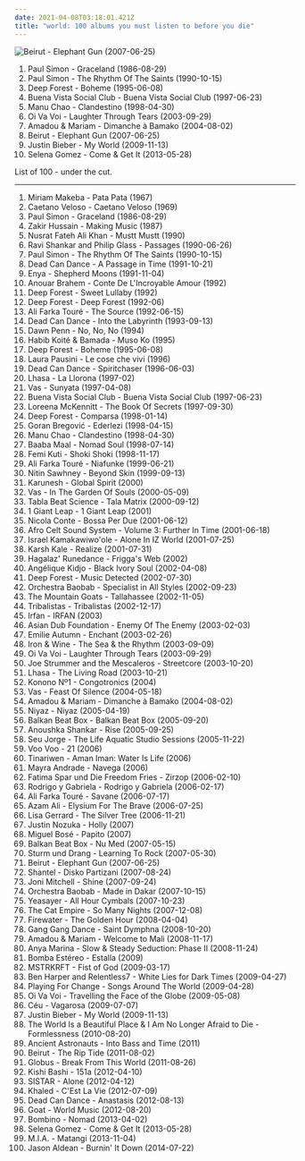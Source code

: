 ```yaml
---
date: 2021-04-08T03:18:01.421Z
title: "world: 100 albums you must listen to before you die"
---
```

![Beirut - Elephant Gun (2007-06-25)](http://coverartarchive.org/release/c3085de3-262f-360f-84bd-e007c682f043/9700126803-500.jpg "Beirut - Elephant Gun (2007-06-25)")
<ol class="albums">
<li data-cover="https://img.discogs.com/JAXVUtTvxQ4GvDKfQe1tV1LuSdA=/fit-in/500x500/filters:strip_icc():format(jpeg):mode_rgb():quality(90)/discogs-images/R-1437138-1266588444.jpeg.jpg" data-tags="80s, folk" role="button">Paul Simon - Graceland (1986-08-29)</li>
<li data-cover="http://coverartarchive.org/release/c3cc8297-a32a-470c-9072-dfffd2b50aef/9245727847-500.jpg" data-tags="singer-songwriter, world" role="button">Paul Simon - The Rhythm Of The Saints (1990-10-15)</li>
<li data-cover="http://coverartarchive.org/release/7a1234c0-0c18-3394-bbe1-1204f616bec2/1270264448-500.jpg" data-tags="new age, world" role="button">Deep Forest - Boheme (1995-06-08)</li>
<li data-cover="http://coverartarchive.org/release/9b6e7b6f-920c-4da9-a378-fc48944d3ea8/4505336738-500.jpg" data-tags="latin, cuban" role="button">Buena Vista Social Club - Buena Vista Social Club (1997-06-23)</li>
<li data-cover="http://coverartarchive.org/release/14dd5d50-34b9-4488-b87f-a79b5a6b52f5/6051149256-500.jpg" data-tags="latin, reggae" role="button">Manu Chao - Clandestino (1998-04-30)</li>
<li data-cover="https://img.discogs.com/CYWXnnOLgzBU6l5Xxflmh3bL9cw=/fit-in/600x600/filters:strip_icc():format(jpeg):mode_rgb():quality(90)/discogs-images/R-5084192-1384054235-2279.jpeg.jpg" data-tags="chillout, world" role="button">Oi Va Voi - Laughter Through Tears (2003-09-29)</li>
<li data-cover="http://coverartarchive.org/release/34ba7cab-c28a-3357-a4d7-66364636aed6/28641510966-500.jpg" data-tags="world, african, mali" role="button">Amadou & Mariam - Dimanche à Bamako (2004-08-02)</li>
<li data-cover="http://coverartarchive.org/release/c3085de3-262f-360f-84bd-e007c682f043/9700126803-500.jpg" data-tags="indie" role="button">Beirut - Elephant Gun (2007-06-25)</li>
<li data-cover="http://coverartarchive.org/release/ca702418-7848-3992-b860-18409362b356/3667047678-500.jpg" data-tags="justin bieber, my world, totec radio" role="button">Justin Bieber - My World (2009-11-13)</li>
<li data-cover="https://img.discogs.com/W-s2RzVMFNqn7fldhLM6BPtsXnQ=/fit-in/600x600/filters:strip_icc():format(jpeg):mode_rgb():quality(90)/discogs-images/R-12351444-1533493817-5998.jpeg.jpg" data-tags="pop, dance, female vocalists" role="button">Selena Gomez - Come & Get It (2013-05-28)</li>
</ol>
List of 100 - under the cut.
<!-- more -->

_________________

<ol class="albums">
<li data-cover="http://coverartarchive.org/release/e436d0c0-008b-3656-b7db-a8d228352f0d/7498580143-500.jpg" data-tags="african, africa" role="button">
Miriam Makeba - Pata Pata (1967)
</li>
<li data-cover="http://coverartarchive.org/release/c176c162-97c5-4e4e-b2a7-4730db8e06de/2974143985-500.jpg" data-tags="brazilian, 60s, brasil" role="button">
Caetano Veloso - Caetano Veloso (1969)
</li>
<li data-cover="https://img.discogs.com/JAXVUtTvxQ4GvDKfQe1tV1LuSdA=/fit-in/500x500/filters:strip_icc():format(jpeg):mode_rgb():quality(90)/discogs-images/R-1437138-1266588444.jpeg.jpg" data-tags="80s, folk" role="button">
Paul Simon - Graceland (1986-08-29)
</li>
<li data-cover="https://img.discogs.com/Qiz2KEqHyUIu-HHWAMObaHuTZh8=/fit-in/600x603/filters:strip_icc():format(jpeg):mode_rgb():quality(90)/discogs-images/R-941419-1520259061-5235.jpeg.jpg" data-tags="world, indian, india" role="button">
Zakir Hussain - Making Music (1987)
</li>
<li data-cover="https://img.discogs.com/PYUSKGA014XpBhnUPTj-squOe6A=/fit-in/600x593/filters:strip_icc():format(jpeg):mode_rgb():quality(90)/discogs-images/R-1114077-1193096598.jpeg.jpg" data-tags="qawwali, world" role="button">
Nusrat Fateh Ali Khan - Mustt Mustt (1990)
</li>
<li data-cover="http://coverartarchive.org/release/a26525c0-2850-4516-bbad-86b68af68f44/13185028506-500.jpg" data-tags="contemporary classical, ravi shankar, philip glass" role="button">
Ravi Shankar and Philip Glass - Passages (1990-06-26)
</li>
<li data-cover="http://coverartarchive.org/release/c3cc8297-a32a-470c-9072-dfffd2b50aef/9245727847-500.jpg" data-tags="singer-songwriter, world" role="button">
Paul Simon - The Rhythm Of The Saints (1990-10-15)
</li>
<li data-cover="http://coverartarchive.org/release/1d7b01f6-e4c0-3b5d-929b-7e0bf3ce17af/5957781227-500.jpg" data-tags="darkwave, ambient, gothic, 4ad" role="button">
Dead Can Dance - A Passage in Time (1991-10-21)
</li>
<li data-cover="http://coverartarchive.org/release/2fbbe6b7-5679-33cf-a084-ee4bd5429807/16797026280-500.jpg" data-tags="celtic, new age" role="button">
Enya - Shepherd Moons (1991-11-04)
</li>
<li data-cover="https://img.discogs.com/jCbkvkqQAP3I1LYRZT0ibau7IPE=/fit-in/300x298/filters:strip_icc():format(jpeg):mode_rgb():quality(90)/discogs-images/R-628098-1140489609.jpeg.jpg" data-tags="jazz, world, world music, oriental" role="button">
Anouar Brahem - Conte De L'Incroyable Amour (1992)
</li>
<li data-cover="http://coverartarchive.org/release/554f927e-e45b-4ae0-9b5f-37301f05a5ce/1270310275-500.jpg" data-tags="electronic, world, ambient" role="button">
Deep Forest - Sweet Lullaby (1992)
</li>
<li data-cover="http://coverartarchive.org/release/d8834ebd-c636-4ae5-98d4-da6840256df1/2587583831-500.jpg" data-tags="ambient, new age" role="button">
Deep Forest - Deep Forest (1992-06)
</li>
<li data-cover="http://coverartarchive.org/release/a21f909e-d675-4302-a143-2914bf3285a3/13600689975-500.jpg" data-tags="world" role="button">
Ali Farka Touré - The Source (1992-06-15)
</li>
<li data-cover="http://coverartarchive.org/release/b0b44bb4-437e-4d97-9227-b5fc37c0f67b/3242403619-500.jpg" data-tags="ambient, gothic, ethereal" role="button">
Dead Can Dance - Into the Labyrinth (1993-09-13)
</li>
<li data-cover="https://img.discogs.com/O1muWhnZKfzIgMNNroXNC1PnqYQ=/fit-in/301x300/filters:strip_icc():format(jpeg):mode_rgb():quality(90)/discogs-images/R-551112-1130442758.jpeg.jpg" data-tags="world, 90s, reggea, toi dub" role="button">
Dawn Penn - No, No, No (1994)
</li>
<li data-cover="http://coverartarchive.org/release/e7b9bda4-8a40-45cd-b624-1a689c6cd01e/10900710681-500.jpg" data-tags="africa, world" role="button">
Habib Koité & Bamada - Muso Ko (1995)
</li>
<li data-cover="http://coverartarchive.org/release/7a1234c0-0c18-3394-bbe1-1204f616bec2/1270264448-500.jpg" data-tags="new age, world" role="button">
Deep Forest - Boheme (1995-06-08)
</li>
<li data-cover="https://img.discogs.com/A9OPBaulkO3l_8JFMEF6E09Anlg=/fit-in/544x534/filters:strip_icc():format(jpeg):mode_rgb():quality(90)/discogs-images/R-7494740-1442650980-1048.jpeg.jpg" data-tags="pop, world, pausini" role="button">
Laura Pausini - Le cose che vivi (1996)
</li>
<li data-cover="http://coverartarchive.org/release/c399f8d5-43a8-3e1a-98b7-0a6a5bb6ea52/2153622469-500.jpg" data-tags="ambient, atmospheric, world music" role="button">
Dead Can Dance - Spiritchaser (1996-06-03)
</li>
<li data-cover="http://coverartarchive.org/release/6025a2f5-91b2-4a23-b314-9ef6c75daffe/25855299022-500.jpg" data-tags="lhasa, spanish, female vocalists, latin" role="button">
Lhasa - La Llorona (1997-02)
</li>
<li data-cover="http://coverartarchive.org/release/db18ce9e-4bd5-43b7-869f-35e4e83423ab/3460033404-500.jpg" data-tags="world, ethnic, ethereal" role="button">
Vas - Sunyata (1997-04-08)
</li>
<li data-cover="http://coverartarchive.org/release/9b6e7b6f-920c-4da9-a378-fc48944d3ea8/4505336738-500.jpg" data-tags="latin, cuban" role="button">
Buena Vista Social Club - Buena Vista Social Club (1997-06-23)
</li>
<li data-cover="https://img.discogs.com/m7JB0HWuAzAta9cI0tdb5VSLSrs=/fit-in/600x589/filters:strip_icc():format(jpeg):mode_rgb():quality(90)/discogs-images/R-3290348-1324610526.jpeg.jpg" data-tags="celtic" role="button">
Loreena McKennitt - The Book Of Secrets (1997-09-30)
</li>
<li data-cover="http://coverartarchive.org/release/5a623c8d-7878-3d2a-8d87-60b5a31340e8/12921336614-500.jpg" data-tags="world, new age" role="button">
Deep Forest - Comparsa (1998-01-14)
</li>
<li data-cover="https://via.placeholder.com/450" data-tags="balkan" role="button">
Goran Bregović - Ederlezi (1998-04-15)
</li>
<li data-cover="http://coverartarchive.org/release/14dd5d50-34b9-4488-b87f-a79b5a6b52f5/6051149256-500.jpg" data-tags="latin, reggae" role="button">
Manu Chao - Clandestino (1998-04-30)
</li>
<li data-cover="http://coverartarchive.org/release/57fb762d-b2ab-4950-8436-87255c4cb262/18785043977-500.jpg" data-tags="world, african" role="button">
Baaba Maal - Nomad Soul (1998-07-14)
</li>
<li data-cover="https://img.discogs.com/yBBzuEPP2qnV1ahJGaZcfyrpN58=/fit-in/600x602/filters:strip_icc():format(jpeg):mode_rgb():quality(90)/discogs-images/R-1102636-1367825347-6488.jpeg.jpg" data-tags="world, afrobeat, african" role="button">
Femi Kuti - Shoki Shoki (1998-11-17)
</li>
<li data-cover="http://coverartarchive.org/release/4f5ae74b-e47d-4e44-9a22-544c280b470d/6135574852-500.jpg" data-tags="african, world" role="button">
Ali Farka Touré - Niafunke (1999-06-21)
</li>
<li data-cover="https://img.discogs.com/7weuNBvhQq1kasHoK8Qkey0wnpg=/fit-in/600x600/filters:strip_icc():format(jpeg):mode_rgb():quality(90)/discogs-images/R-7996-1214076463.jpeg.jpg" data-tags="chillout, downtempo" role="button">
Nitin Sawhney - Beyond Skin (1999-09-13)
</li>
<li data-cover="https://via.placeholder.com/450" data-tags="new age" role="button">
Karunesh - Global Spirit (2000)
</li>
<li data-cover="http://coverartarchive.org/release/b817449b-f665-4af2-b873-6530ba852413/3460026167-500.jpg" data-tags="female vocalists, world, world music, precious beyond description" role="button">
Vas - In The Garden Of Souls (2000-05-09)
</li>
<li data-cover="http://coverartarchive.org/release/e6fef40a-3880-486b-a67c-c6266dd4b7a2/6732774459-500.jpg" data-tags="tabla" role="button">
Tabla Beat Science - Tala Matrix (2000-09-12)
</li>
<li data-cover="http://coverartarchive.org/release/2baa8bf4-5de1-3ba9-a615-d8a194ed48d5/10272125432-500.jpg" data-tags="chillout, trip-hop, world" role="button">
1 Giant Leap - 1 Giant Leap (2001)
</li>
<li data-cover="http://coverartarchive.org/release/96fe63e2-7ded-4b69-a79d-b7ff407dcd69/17622833440-500.jpg" data-tags="jazz, nu jazz, bossa nova" role="button">
Nicola Conte - Bossa Per Due (2001-06-12)
</li>
<li data-cover="http://coverartarchive.org/release/5e044665-039f-4821-9f8f-d0b2eecd7fc1/4269686549-500.jpg" data-tags="world" role="button">
Afro Celt Sound System - Volume 3: Further In Time (2001-06-18)
</li>
<li data-cover="http://coverartarchive.org/release/6018533d-2cc6-42e4-9a10-fab945f8c5fe/4412087433-500.jpg" data-tags="ukulele, iz" role="button">
Israel Kamakawiwo'ole - Alone In IZ World (2001-07-25)
</li>
<li data-cover="http://coverartarchive.org/release/a882962a-d989-4d2d-ab03-7a9da0385a1b/10902191890-500.jpg" data-tags="india, electronic" role="button">
Karsh Kale - Realize (2001-07-31)
</li>
<li data-cover="https://img.discogs.com/pt4Sysc2txzm56pzkycsJdTQiio=/fit-in/300x296/filters:strip_icc():format(jpeg):mode_rgb():quality(90)/discogs-images/R-347599-1100269383.jpg.jpg" data-tags="celtic, world, new age" role="button">
Hagalaz' Runedance - Frigga's Web (2002)
</li>
<li data-cover="https://via.placeholder.com/450" data-tags="african" role="button">
Angélique Kidjo - Black Ivory Soul (2002-04-08)
</li>
<li data-cover="http://coverartarchive.org/release/65aaedc6-c698-4a45-9291-be5680bea6bf/6599717820-500.jpg" data-tags="electronic, new age" role="button">
Deep Forest - Music Detected (2002-07-30)
</li>
<li data-cover="http://coverartarchive.org/release/767a2b39-a080-3bff-9b79-e566392934ef/19914955423-500.jpg" data-tags="senegal" role="button">
Orchestra Baobab - Specialist in All Styles (2002-09-23)
</li>
<li data-cover="http://coverartarchive.org/release/d2a314ab-986e-40af-8cab-04806ab68ce9/7927220552-500.jpg" data-tags="indie" role="button">
The Mountain Goats - Tallahassee (2002-11-05)
</li>
<li data-cover="https://img.discogs.com/abefN2OSMN2fFb1zLTUE7KoLhPA=/fit-in/300x300/filters:strip_icc():format(jpeg):mode_rgb():quality(90)/discogs-images/R-694089-1149766791.jpeg.jpg" data-tags="mpb, tribalistas, latin, brasile" role="button">
Tribalistas - Tribalistas (2002-12-17)
</li>
<li data-cover="http://coverartarchive.org/release/2dec60d0-00a4-4ffd-ae4b-69e86f0601dc/2788181181-500.jpg" data-tags="fantasy, ethereal, darkwave, world fusion, female vocalists" role="button">
Irfan - IRFAN (2003)
</li>
<li data-cover="http://coverartarchive.org/release/1c51d061-6a91-438f-925d-35e499d23a49/17933370289-500.jpg" data-tags="electronic, dub" role="button">
Asian Dub Foundation - Enemy Of The Enemy (2003-02-03)
</li>
<li data-cover="http://coverartarchive.org/release/16e3ac46-606a-445e-9a20-b7b8bf1a08ea/3206309884-500.jpg" data-tags="ethereal, gothic, faerie music" role="button">
Emilie Autumn - Enchant (2003-02-26)
</li>
<li data-cover="http://coverartarchive.org/release/cecb3113-768b-4d15-b55c-e6dc68e959e3/20751703403-500.jpg" data-tags="folk" role="button">
Iron & Wine - The Sea & the Rhythm (2003-09-09)
</li>
<li data-cover="https://img.discogs.com/CYWXnnOLgzBU6l5Xxflmh3bL9cw=/fit-in/600x600/filters:strip_icc():format(jpeg):mode_rgb():quality(90)/discogs-images/R-5084192-1384054235-2279.jpeg.jpg" data-tags="chillout, world" role="button">
Oi Va Voi - Laughter Through Tears (2003-09-29)
</li>
<li data-cover="https://img.discogs.com/nMAyBGTtvBbQ01M-gG7C8Iy0iak=/fit-in/600x600/filters:strip_icc():format(jpeg):mode_rgb():quality(90)/discogs-images/R-1341538-1454262020-7360.jpeg.jpg" data-tags="rock, last album" role="button">
Joe Strummer and the Mescaleros - Streetcore (2003-10-20)
</li>
<li data-cover="http://coverartarchive.org/release/8472ac8d-284a-3504-8e36-7e1456f54f0a/18885750436-500.jpg" data-tags="world, latin" role="button">
Lhasa - The Living Road (2003-10-21)
</li>
<li data-cover="http://coverartarchive.org/release/da5e59fd-7ee1-4830-966e-18ca94f8ebad/26573656699-500.jpg" data-tags="african, world, africa" role="button">
Konono Nº1 - Congotronics (2004)
</li>
<li data-cover="http://coverartarchive.org/release/3fb4021f-345e-4688-bc3a-126e30bdfb59/21574217184-500.jpg" data-tags="world music, ethereal, new age" role="button">
Vas - Feast Of Silence (2004-05-18)
</li>
<li data-cover="http://coverartarchive.org/release/34ba7cab-c28a-3357-a4d7-66364636aed6/28641510966-500.jpg" data-tags="world, african, mali" role="button">
Amadou & Mariam - Dimanche à Bamako (2004-08-02)
</li>
<li data-cover="http://coverartarchive.org/release/d4a6ef09-5b44-47da-965f-fb36774d48ca/3651521402-500.jpg" data-tags="world, persian" role="button">
Niyaz - Niyaz (2005-04-19)
</li>
<li data-cover="http://coverartarchive.org/release/4644919a-0e47-4f19-b475-68fe1ff8a62a/4506953995-500.jpg" data-tags="balkan" role="button">
Balkan Beat Box - Balkan Beat Box (2005-09-20)
</li>
<li data-cover="https://via.placeholder.com/450" data-tags="sitar" role="button">
Anoushka Shankar - Rise (2005-09-25)
</li>
<li data-cover="http://coverartarchive.org/release/a5dd8a38-8495-43b3-901d-4cb9ac63e571/17776221267-500.jpg" data-tags="covers, acoustic" role="button">
Seu Jorge - The Life Aquatic Studio Sessions (2005-11-22)
</li>
<li data-cover="http://coverartarchive.org/release/da3b48f8-9530-4245-95e9-3b479c79755f/13015958578-500.jpg" data-tags="alternative, world, orchestral, world music, jazz favorites, robertitus global, mlynasss" role="button">
Voo Voo - 21 (2006)
</li>
<li data-cover="https://img.discogs.com/CCbLKSKMPiCItOSdW4FcJgScE7g=/fit-in/600x555/filters:strip_icc():format(jpeg):mode_rgb():quality(90)/discogs-images/R-1045187-1547224644-3910.jpeg.jpg" data-tags="world, african, tuareg" role="button">
Tinariwen - Aman Iman: Water Is Life (2006)
</li>
<li data-cover="https://via.placeholder.com/450" data-tags="africa, cape verdean" role="button">
Mayra Andrade - Navega (2006)
</li>
<li data-cover="http://coverartarchive.org/release/4d1796c4-de86-4aa5-b44b-f5f6362e3c86/14010256407-500.jpg" data-tags="jazz, gypsy" role="button">
Fatima Spar und Die Freedom Fries - Zirzop (2006-02-10)
</li>
<li data-cover="http://coverartarchive.org/release/88942202-c6b5-3dff-a286-5f1a0d20bca2/16038716231-500.jpg" data-tags="guitar, acoustic, instrumental" role="button">
Rodrigo y Gabriela - Rodrigo y Gabriela (2006-02-17)
</li>
<li data-cover="http://coverartarchive.org/release/9be57431-4d7d-4e00-85c3-3c834de56bb9/5613378360-500.jpg" data-tags="african" role="button">
Ali Farka Touré - Savane (2006-07-17)
</li>
<li data-cover="http://coverartarchive.org/release/5cfb1f76-e542-4acf-875c-91d4af82d09e/4729456852-500.jpg" data-tags="world music, ethnic, world" role="button">
Azam Ali - Elysium For The Brave (2006-07-25)
</li>
<li data-cover="http://coverartarchive.org/release/35fbd275-fdc3-4450-9b34-e05c5d93bef0/7597192789-500.jpg" data-tags="ambient, female vocalists, new age" role="button">
Lisa Gerrard - The Silver Tree (2006-11-21)
</li>
<li data-cover="http://coverartarchive.org/release/7dc3d8cb-900a-4816-9985-14be12cf989a/4421812716-500.jpg" data-tags="acoustic" role="button">
Justin Nozuka - Holly (2007)
</li>
<li data-cover="https://img.discogs.com/_UuJPD-kMkkxSzVZJjQEOie3MM0=/fit-in/600x531/filters:strip_icc():format(jpeg):mode_rgb():quality(90)/discogs-images/R-12534406-1537134754-1202.jpeg.jpg" data-tags="pop en espanol" role="button">
Miguel Bosé - Papito (2007)
</li>
<li data-cover="https://via.placeholder.com/450" data-tags="balkan, gypsy, world" role="button">
Balkan Beat Box - Nu Med (2007-05-15)
</li>
<li data-cover="https://img.discogs.com/xtw-OU2rHnQDBLOicHEMH4kRFNE=/fit-in/456x400/filters:strip_icc():format(jpeg):mode_rgb():quality(90)/discogs-images/R-2479045-1321193620.jpeg.jpg" data-tags="soundtrack, noise, pop, rock, 60s, 70s, 80s, dead, brutal, grindcore, emo, rap, experimental, noise rock, underground rap, lo-fi, world, techno, 90s, death, nigeria, composer, dirty south, screamo, political, comedy, chainsaw, finnish, cyberpunk, stoner, breakcore, garage, kids, male vocalists, dark ambient, 50s, 40s, videogame, j-rock, mexican, underground, propaganda, anarchy, grim, power metal, suicide, crime, chaos, melodic noise, porn, marijuana, penis, goregrind, fuck, gangsta, scat, conspiracy, noisecore, deathcore, symphonic black metal, nsbm, cocaine, childrens music, hell, jesus, violence, death row, aids, disease, sickness, murder, satan, disaster, bacteria, islam, misery, moses, columbia, tragic, illegal, suicidal black metal, depressive, child abuse, homicide, cult, erotic, zombie, desperate, one hit wonder" role="button">
Sturm und Drang - Learning To Rock (2007-05-30)
</li>
<li data-cover="http://coverartarchive.org/release/c3085de3-262f-360f-84bd-e007c682f043/9700126803-500.jpg" data-tags="indie" role="button">
Beirut - Elephant Gun (2007-06-25)
</li>
<li data-cover="http://coverartarchive.org/release/17faa726-53f0-3187-b91d-efd9027bb0a8/4637163920-500.jpg" data-tags="balkan" role="button">
Shantel - Disko Partizani (2007-08-24)
</li>
<li data-cover="http://coverartarchive.org/release/4b6191a0-de0b-3f4f-877a-92b33d8d9be5/15452057678-500.jpg" data-tags="jazz" role="button">
Joni Mitchell - Shine (2007-09-24)
</li>
<li data-cover="https://img.discogs.com/skw-66OWvedyb74HG5b5kMebHQo=/fit-in/600x529/filters:strip_icc():format(jpeg):mode_rgb():quality(90)/discogs-images/R-1121715-1489917459-1240.jpeg.jpg" data-tags="world, african" role="button">
Orchestra Baobab - Made in Dakar (2007-10-15)
</li>
<li data-cover="http://coverartarchive.org/release/55318661-9673-4bab-91cf-421c84b8701f/8635805656-500.jpg" data-tags="indie, rock, indie rock" role="button">
Yeasayer - All Hour Cymbals (2007-10-23)
</li>
<li data-cover="http://coverartarchive.org/release/60c75797-7ea4-4a9d-83f5-b25dea1c4bce/2067224068-500.jpg" data-tags="funk, ska, jazz" role="button">
The Cat Empire - So Many Nights (2007-12-08)
</li>
<li data-cover="https://img.discogs.com/QoekGd2t6YNe_qmmGIvBz0MS1Ag=/fit-in/600x540/filters:strip_icc():format(jpeg):mode_rgb():quality(90)/discogs-images/R-1363067-1558975971-5960.jpeg.jpg" data-tags="rock, world, gypsy, folk punk, 00s, bands i have seen live, music to check out, kick asz, firewater, albums i own on cd, av2008, travel encounters, icmusick, gundaparty, happy tom waits, albums to take if you cast away" role="button">
Firewater - The Golden Hour (2008-04-04)
</li>
<li data-cover="http://coverartarchive.org/release/14fd17cd-9483-442a-bc76-a0315c8ddf1e/7202308649-500.jpg" data-tags="electronic, experimental" role="button">
Gang Gang Dance - Saint Dymphna (2008-10-20)
</li>
<li data-cover="https://img.discogs.com/NBtcWOyn3LeZEvP3-j5KdET3Ag0=/fit-in/600x535/filters:strip_icc():format(jpeg):mode_rgb():quality(90)/discogs-images/R-1705495-1575570138-4710.jpeg.jpg" data-tags="mali" role="button">
Amadou & Mariam - Welcome to Mali (2008-11-17)
</li>
<li data-cover="https://img.discogs.com/1yUYXbMd-1P7YRiS710HOsetOTw=/fit-in/600x567/filters:strip_icc():format(jpeg):mode_rgb():quality(90)/discogs-images/R-2159048-1267195191.jpeg.jpg" data-tags="nu jazz, chillout, electropop, indie, jazz, pop, chill, rock, instrumental, alternative, alternative rock, folk, indie pop, indie rock, female vocalists, downtempo, dub, singer-songwriter, acoustic, fusion, world, post-punk, soft rock, funk, jazz-funk, blues, house, indietronica, lounge, drum and bass, dream pop, american, funky, mellow, nu-jazz, smooth, folktronica, rnb, groovy, female vocalist, rhythm and blues, greys anatomy, neo soul, neo-soul, jazzy hip hop, nu-bluz, nu-bluz funky grooves in the e-lounge, electronic-folk, bay area best, groovelife advocate" role="button">
Anya Marina - Slow & Steady Seduction: Phase II (2008-11-24)
</li>
<li data-cover="http://coverartarchive.org/release/b945c87e-25be-4968-b28e-36a3079209d6/2569874889-500.jpg" data-tags="reggae, world, colombia, one world" role="button">
Bomba Estéreo - Estalla (2009)
</li>
<li data-cover="https://img.discogs.com/-DRPp_LWq8HBapQbL1grC57diKs=/fit-in/320x319/filters:strip_icc():format(jpeg):mode_rgb():quality(90)/discogs-images/R-1709934-1238425451.jpeg.jpg" data-tags="electronic" role="button">
MSTRKRFT - Fist of God (2009-03-17)
</li>
<li data-cover="http://coverartarchive.org/release/694a82e4-b933-4ad7-a1c1-455be9c0cbf6/9600468084-500.jpg" data-tags="rock" role="button">
Ben Harper and Relentless7 - White Lies for Dark Times (2009-04-27)
</li>
<li data-cover="https://img.discogs.com/-sI2i921v_mbY12z31hkY93rO1g=/fit-in/500x449/filters:strip_icc():format(jpeg):mode_rgb():quality(90)/discogs-images/R-2909922-1306817123.jpeg.jpg" data-tags="world" role="button">
Playing For Change - Songs Around The World (2009-04-28)
</li>
<li data-cover="https://img.discogs.com/o8kN2TuGEkjV7lgF8fja6vmUHvU=/fit-in/600x586/filters:strip_icc():format(jpeg):mode_rgb():quality(90)/discogs-images/R-1895573-1250785447.jpeg.jpg" data-tags="world, klezmer" role="button">
Oi Va Voi - Travelling the Face of the Globe (2009-05-08)
</li>
<li data-cover="http://coverartarchive.org/release/34f60ad7-1d10-4573-8e56-1674ea78310c/24557608344-500.jpg" data-tags="mpb" role="button">
Céu - Vagarosa (2009-07-07)
</li>
<li data-cover="http://coverartarchive.org/release/ca702418-7848-3992-b860-18409362b356/3667047678-500.jpg" data-tags="justin bieber, my world, totec radio" role="button">
Justin Bieber - My World (2009-11-13)
</li>
<li data-cover="http://coverartarchive.org/release/0a31c3a3-f69d-4a16-9267-b5d072615f55/22109056565-500.jpg" data-tags="post-rock" role="button">
The World Is a Beautiful Place & I Am No Longer Afraid to Die - Formlessness (2010-08-20)
</li>
<li data-cover="http://coverartarchive.org/release/83dfa146-08ce-47e3-954e-e30344926373/4483429550-500.jpg" data-tags="chillout, trip-hop, world, cello, world music, big chill, lo-fi beat, good in 2011, entropik" role="button">
Ancient Astronauts - Into Bass and Time (2011)
</li>
<li data-cover="http://coverartarchive.org/release/3c763b64-12d2-4c61-9d4b-11eb06c2138d/13215984516-500.jpg" data-tags="indie, folk" role="button">
Beirut - The Rip Tide (2011-08-02)
</li>
<li data-cover="http://coverartarchive.org/release/bdeb4647-5774-429a-88e3-da375cb540e1/8258911638-500.jpg" data-tags="classical, instrumental, epic, world, new age, symphonic metal, neo-classical rock, album to check again" role="button">
Globus - Break From This World (2011-08-26)
</li>
<li data-cover="http://coverartarchive.org/release/80d6bd71-6b59-42c5-b8cd-c1c02c763558/2788223281-500.jpg" data-tags="indie, experimental" role="button">
Kishi Bashi - 151a (2012-04-10)
</li>
<li data-cover="http://coverartarchive.org/release/01ec1e8a-62c5-48fd-8e4f-6c9927e8bde0/6819373908-500.jpg" data-tags="k-pop" role="button">
SISTAR - Alone (2012-04-12)
</li>
<li data-cover="http://coverartarchive.org/release/c6429edc-3a9e-4623-a34b-2fb041a3ce98/1675010192-500.jpg" data-tags="world, dep, fm, az, enea agolli" role="button">
Khaled - C'Est La Vie (2012-07-09)
</li>
<li data-cover="http://coverartarchive.org/release/88713452-4b94-4e4c-90c1-c424be904676/14821961192-500.jpg" data-tags="darkwave, ethereal, ambient" role="button">
Dead Can Dance - Anastasis (2012-08-13)
</li>
<li data-cover="https://img.discogs.com/Xd89B7vAbeXdJFsEnBio3wCG__I=/fit-in/492x492/filters:strip_icc():format(jpeg):mode_rgb():quality(90)/discogs-images/R-3954491-1369233082-6418.jpeg.jpg" data-tags="psychedelic rock, psychedelic, sweden, afro-beat" role="button">
Goat - World Music (2012-08-20)
</li>
<li data-cover="https://img.discogs.com/mwUdD0umW19LiiTb6ATvlWK2sLg=/fit-in/600x592/filters:strip_icc():format(jpeg):mode_rgb():quality(90)/discogs-images/R-4465769-1369906271-5744.jpeg.jpg" data-tags="world, blues, guitar, african, psychedelic rock, nashville, alt rock, country blues, rhythm & blues, my gang 13, delta country blues" role="button">
Bombino - Nomad (2013-04-02)
</li>
<li data-cover="https://img.discogs.com/W-s2RzVMFNqn7fldhLM6BPtsXnQ=/fit-in/600x600/filters:strip_icc():format(jpeg):mode_rgb():quality(90)/discogs-images/R-12351444-1533493817-5998.jpeg.jpg" data-tags="pop, dance, female vocalists" role="button">
Selena Gomez - Come & Get It (2013-05-28)
</li>
<li data-cover="http://coverartarchive.org/release/88a01b41-c836-47dc-a71a-6bdc2651cd77/5638889910-500.jpg" data-tags="electronic" role="button">
M.I.A. - Matangi (2013-11-04)
</li>
<li data-cover="http://coverartarchive.org/release/48a36cde-f6a9-4ef5-ae36-8236f910cf7c/9108150553-500.jpg" data-tags="world, anton newcombe, deathgaze, jason aldean" role="button">
Jason Aldean - Burnin' It Down (2014-07-22)
</li>
</ol>